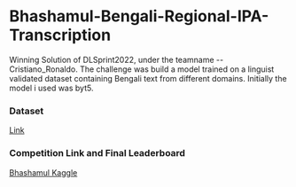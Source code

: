 # Bhashamul-Bengali-Regional-IPA-Transcription

Winning Solution of DLSprint2022, under the teamname -- Cristiano_Ronaldo. The challenge was build a model trained on a linguist validated dataset containing Bengali text from different
domains. Initially the model i used was byt5.

### Dataset
[Link](https://www.kaggle.com/competitions/regipa/data)

### Competition Link and Final Leaderboard
[Bhashamul Kaggle](https://www.kaggle.com/competitions/regipa/leaderboard)


